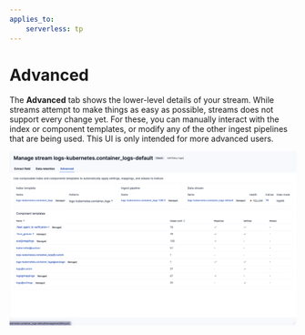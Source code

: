 ```yaml
---
applies_to:
    serverless: tp
---
```

# Advanced
The **Advanced** tab shows the lower-level details of your stream. While streams attempt to make things as easy as possible, streams does not support every change yet. For these, you can manually interact with the index or component templates, or modify any of the other ingest pipelines that are being used.
This UI is only intended for more advanced users.

![alt text](<advanced.png>)